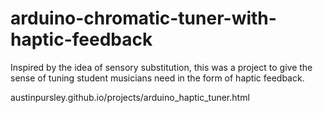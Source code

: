# arduino-chromatic-tuner-with-haptic-feedback
Inspired by the idea of sensory substitution, this was a project to give the sense of tuning student musicians need in the form of haptic feedback.

austinpursley.github.io/projects/arduino_haptic_tuner.html
